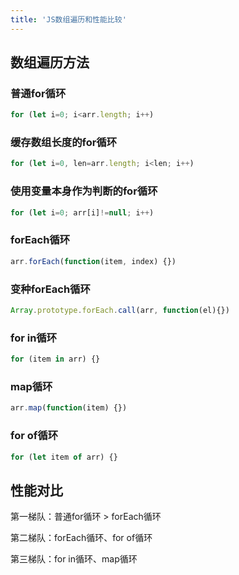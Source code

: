 ```yaml
---
title: 'JS数组遍历和性能比较'
---
```


## 数组遍历方法

### 普通for循环

```js
for (let i=0; i<arr.length; i++)
```

### 缓存数组长度的for循环

```js
for (let i=0, len=arr.length; i<len; i++)
```

### 使用变量本身作为判断的for循环

```js
for (let i=0; arr[i]!=null; i++)
```

### forEach循环

```js
arr.forEach(function(item, index) {})
```

### 变种forEach循环

```js
Array.prototype.forEach.call(arr, function(el){})
```

### for in循环

```js
for (item in arr) {}
```

### map循环

```js
arr.map(function(item) {})
```

### for of循环

```js
for (let item of arr) {}
```

## 性能对比

第一梯队：普通for循环 > forEach循环 

第二梯队：forEach循环、for of循环

第三梯队：for in循环、map循环